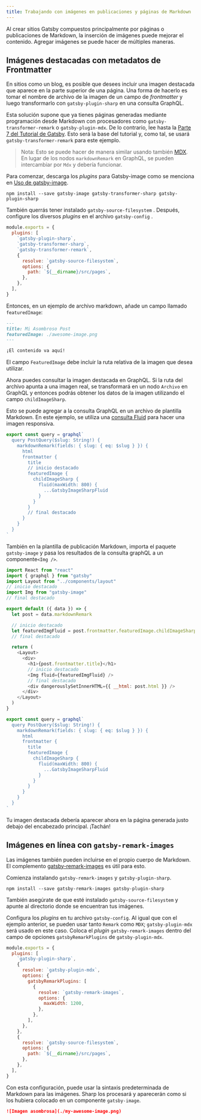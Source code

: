 ```yaml
---
title: Trabajando con imágenes en publicaciones y páginas de Markdown
---
```


Al crear sitios Gatsby compuestos principalmente por páginas o publicaciones de Markdown, la inserción de imágenes puede mejorar el contenido. Agregar imágenes se puede hacer de múltiples maneras.

## Imágenes destacadas con metadatos de Frontmatter

En sitios como un blog, es posible que desees incluir una imagen destacada que aparece en la parte superior de una página. Una forma de hacerlo es tomar el nombre de archivo de la imagen de un campo de _frontmatter_ y luego transformarlo con `gatsby-plugin-sharp` en una consulta GraphQL.

Esta solución supone que ya tienes páginas generadas mediante programación desde Markdown con procesadores como `gatsby-transformer-remark` o `gatsby-plugin-mdx`. De lo contrario, lee hasta la [Parte 7 del Tutorial de Gatsby](/tutorial/part-seven/). Esto será la base del tutorial y, como tal, se usará `gatsby-transformer-remark` para este ejemplo.

> Nota: Esto se puede hacer de manera similar usando también [MDX](/docs/mdx/). En lugar de los nodos `markdownRemark` en GraphQL, se pueden intercambiar por `Mdx` y debería funcionar.

Para comenzar, descarga los _plugins_ para Gatsby-image como se menciona en [Uso de gatsby-image](/docs/using-gatsby-image/).

```shell
npm install --save gatsby-image gatsby-transformer-sharp gatsby-plugin-sharp
```

También querrás tener instalado `gatsby-source-filesystem` . Después, configure los diversos _plugins_ en el archivo `gatsby-config` .

```js:title=gatsby-config.js
module.exports = {
  plugins: [
    `gatsby-plugin-sharp`,
    `gatsby-transformer-sharp`,
    `gatsby-transformer-remark`,
    {
      resolve: `gatsby-source-filesystem`,
      options: {
        path: `${__dirname}/src/pages`,
      },
    },
  ],
}
```

Entonces, en un ejemplo de archivo markdown, añade un campo llamado `featuredImage`:

```md:title=src/pages/example-post.md
---
title: Mi Asombroso Post
featuredImage: ./awesome-image.png
---

¡El contenido va aquí!
```

El campo `FeaturedImage` debe incluir la ruta relativa de la imagen que desea utilizar.

Ahora puedes consultar la imagen destacada en GraphQL. Si la ruta del archivo apunta a una imagen real, se transformará en un nodo `Archivo` en GraphQL y entonces podrás obtener los datos de la imagen utilizando el campo `childImageSharp`.

Esto se puede agregar a la consulta GraphQL en un archivo de plantilla Markdown. En este ejemplo, se utiliza una [consulta Fluid](/docs/gatsby-image#images-that-stretch-across-a-fluid-container) para hacer una imagen responsiva.

```jsx:title=src/templates/blog-post.js
export const query = graphql`
  query PostQuery($slug: String!) {
    markdownRemark(fields: { slug: { eq: $slug } }) {
      html
      frontmatter {
        title
        // inicio destacado
        featuredImage {
          childImageSharp {
            fluid(maxWidth: 800) {
              ...GatsbyImageSharpFluid
            }
          }
        }
        // final destacado
      }
    }
  }
`
```

También en la plantilla de publicación Markdown, importa el paquete `gatsby-image` y pasa los resultados de la consulta graphQL a un componente` <Img /> `.

```jsx:title=src/templates/blog-post.js
import React from "react"
import { graphql } from "gatsby"
import Layout from "../components/layout"
// inicio destacado
import Img from "gatsby-image"
// final destacado

export default ({ data }) => {
  let post = data.markdownRemark

  // inicio destacado
  let featuredImgFluid = post.frontmatter.featuredImage.childImageSharp.fluid
  // final destacado

  return (
    <Layout>
      <div>
        <h1>{post.frontmatter.title}</h1>
        // inicio destacado
        <Img fluid={featuredImgFluid} />
        // final destacado
        <div dangerouslySetInnerHTML={{ __html: post.html }} />
      </div>
    </Layout>
  )
}

export const query = graphql`
  query PostQuery($slug: String!) {
    markdownRemark(fields: { slug: { eq: $slug } }) {
      html
      frontmatter {
        title
        featuredImage {
          childImageSharp {
            fluid(maxWidth: 800) {
              ...GatsbyImageSharpFluid
            }
          }
        }
      }
    }
  }
`
```

Tu imagen destacada debería aparecer ahora en la página generada justo debajo del encabezado principal. ¡Tachán!

## Imágenes en línea con `gatsby-remark-images`

Las imágenes también pueden incluirse en el propio cuerpo de Markdown. El complemento [gatsby-remark-images](/packages/gatsby-remark-images) es útil para esto.

Comienza instalando `gatsby-remark-images` y `gatsby-plugin-sharp`.

```shell
npm install --save gatsby-remark-images gatsby-plugin-sharp
```

También asegúrate de que esté instalado `gatsby-source-filesystem` y apunte al directorio donde se encuentran tus imágenes.

Configura los _plugins_ en tu archivo `gatsby-config`. Al igual que con el ejemplo anterior, se pueden usar tanto `Remark` como `MDX`; `gatsby-plugin-mdx` será usado en este caso. Coloca el _plugin_ `gatsby-remark-images` dentro del campo de opciones `gatsbyRemarkPlugins` de `gatsby-plugin-mdx`.

```js:title=gatsby-config.js
module.exports = {
  plugins: [
    `gatsby-plugin-sharp`,
    {
      resolve: `gatsby-plugin-mdx`,
      options: {
        gatsbyRemarkPlugins: [
          {
            resolve: `gatsby-remark-images`,
            options: {
              maxWidth: 1200,
            },
          },
        ],
      },
    },
    {
      resolve: `gatsby-source-filesystem`,
      options: {
        path: `${__dirname}/src/pages`,
      },
    },
  ],
}
```

Con esta configuración, puede usar la sintaxis predeterminada de Markdown para las imágenes. Sharp los procesará y aparecerán como si los hubiera colocado en un componente `gatsby-image`.

```md
![Imagen asombrosa](./my-awesome-image.png)
```

